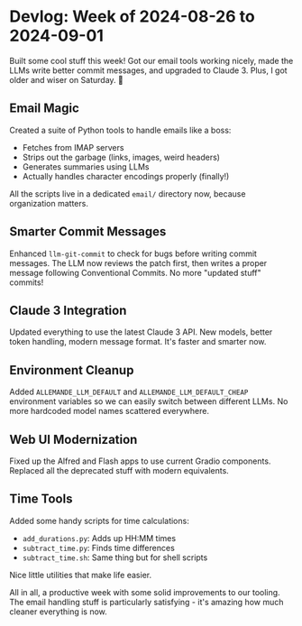 # Devlog: Week of 2024-08-26 to 2024-09-01

Built some cool stuff this week! Got our email tools working nicely, made the LLMs write better commit messages, and upgraded to Claude 3. Plus, I got older and wiser on Saturday. 🎂

## Email Magic
Created a suite of Python tools to handle emails like a boss:
- Fetches from IMAP servers
- Strips out the garbage (links, images, weird headers)
- Generates summaries using LLMs
- Actually handles character encodings properly (finally!)

All the scripts live in a dedicated `email/` directory now, because organization matters.

## Smarter Commit Messages
Enhanced `llm-git-commit` to check for bugs before writing commit messages. The LLM now reviews the patch first, then writes a proper message following Conventional Commits. No more "updated stuff" commits!

## Claude 3 Integration
Updated everything to use the latest Claude 3 API. New models, better token handling, modern message format. It's faster and smarter now.

## Environment Cleanup
Added `ALLEMANDE_LLM_DEFAULT` and `ALLEMANDE_LLM_DEFAULT_CHEAP` environment variables so we can easily switch between different LLMs. No more hardcoded model names scattered everywhere.

## Web UI Modernization
Fixed up the Alfred and Flash apps to use current Gradio components. Replaced all the deprecated stuff with modern equivalents.

## Time Tools
Added some handy scripts for time calculations:
- `add_durations.py`: Adds up HH:MM times
- `subtract_time.py`: Finds time differences
- `subtract_time.sh`: Same thing but for shell scripts

Nice little utilities that make life easier.

All in all, a productive week with some solid improvements to our tooling. The email handling stuff is particularly satisfying - it's amazing how much cleaner everything is now.
